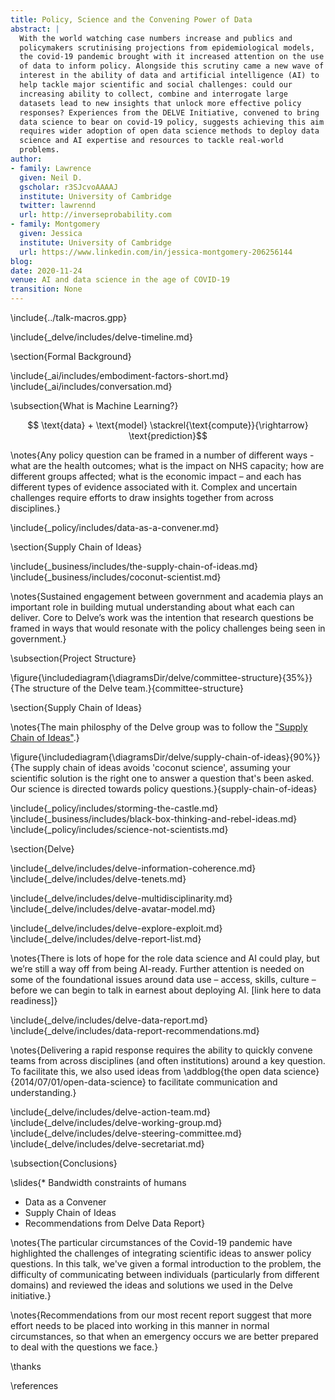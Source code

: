 ```yaml
---
title: Policy, Science and the Convening Power of Data
abstract: |
  With the world watching case numbers increase and publics and
  policymakers scrutinising projections from epidemiological models,
  the covid-19 pandemic brought with it increased attention on the use
  of data to inform policy. Alongside this scrutiny came a new wave of
  interest in the ability of data and artificial intelligence (AI) to
  help tackle major scientific and social challenges: could our
  increasing ability to collect, combine and interrogate large
  datasets lead to new insights that unlock more effective policy
  responses? Experiences from the DELVE Initiative, convened to bring
  data science to bear on covid-19 policy, suggests achieving this aim
  requires wider adoption of open data science methods to deploy data
  science and AI expertise and resources to tackle real-world
  problems.
author:
- family: Lawrence
  given: Neil D.
  gscholar: r3SJcvoAAAAJ
  institute: University of Cambridge
  twitter: lawrennd
  url: http://inverseprobability.com
- family: Montgomery
  given: Jessica
  institute: University of Cambridge
  url: https://www.linkedin.com/in/jessica-montgomery-206256144
blog: 
date: 2020-11-24
venue: AI and data science in the age of COVID-19
transition: None
---
```


\include{../talk-macros.gpp}


\include{_delve/includes/delve-timeline.md}

\section{Formal Background}

\include{_ai/includes/embodiment-factors-short.md}
\include{_ai/includes/conversation.md}

\subsection{What is Machine Learning?}

$$ \text{data} + \text{model} \stackrel{\text{compute}}{\rightarrow} \text{prediction}$$


\notes{Any policy question can be framed in a number of different
ways - what are the health outcomes; what is the impact on NHS
capacity; how are different groups affected; what is the economic
impact – and each has different types of evidence associated with
it. Complex and uncertain challenges require efforts to draw insights
together from across disciplines.}

\include{_policy/includes/data-as-a-convener.md}

\section{Supply Chain of Ideas}

\include{_business/includes/the-supply-chain-of-ideas.md}
\include{_business/includes/coconut-scientist.md}

\notes{Sustained engagement between government and academia plays an
important role in building mutual understanding about what each can
deliver. Core to Delve’s work was the intention that research
questions be framed in ways that would resonate with the policy
challenges being seen in government.}

\subsection{Project Structure}

\figure{\includediagram{\diagramsDir/delve/committee-structure}{35%}}{The structure of the Delve team.}{committee-structure}

\section{Supply Chain of Ideas}

\notes{The main philosphy of the Delve group was to follow the ["Supply Chain of Ideas"](http://inverseprobability.com/talks/notes/coconut-science-and-the-supply-chain-of-ideas.html).}

\figure{\includediagram{\diagramsDir/delve/supply-chain-of-ideas}{90%}}{The
supply chain of ideas avoids 'coconut science', assuming your
scientific solution is the right one to answer a question that's been
asked. Our science is directed towards policy
questions.}{supply-chain-of-ideas}



\include{_policy/includes/storming-the-castle.md}
\include{_business/includes/black-box-thinking-and-rebel-ideas.md}
\include{_policy/includes/science-not-scientists.md}

\section{Delve}

\include{_delve/includes/delve-information-coherence.md}
\include{_delve/includes/delve-tenets.md}
<!--include{_delve/includes/delve-sci-ops.md}-->
\include{_delve/includes/delve-multidisciplinarity.md}
\include{_delve/includes/delve-avatar-model.md}

\include{_delve/includes/delve-explore-exploit.md}
\include{_delve/includes/delve-report-list.md}

\notes{There is lots of hope for the role data science and AI could play, but we’re still a way off from being AI-ready. Further attention is needed on some of the foundational issues around data use – access, skills, culture – before we can begin to talk in earnest about deploying AI. [link here to data readiness]}

\include{_delve/includes/delve-data-report.md}
\include{_delve/includes/data-report-recommendations.md}

\notes{Delivering a rapid response requires the ability to quickly convene teams from across disciplines (and often institutions) around a key question. To facilitate this, we also used ideas from \addblog{the open data science}{2014/07/01/open-data-science} to facilitate communication and understanding.}


\include{_delve/includes/delve-action-team.md}
\include{_delve/includes/delve-working-group.md}
\include{_delve/includes/delve-steering-committee.md}
\include{_delve/includes/delve-secretariat.md}

\subsection{Conclusions}

\slides{* Bandwidth constraints of humans
* Data as a Convener
* Supply Chain of Ideas
* Recommendations from Delve Data Report}

\notes{The particular circumstances of the Covid-19 pandemic have highlighted the challenges of integrating scientific ideas to answer policy questions. In this talk, we've given a formal introduction to the problem, the difficulty of communicating between individuals (particularly from different domains) and reviewed the ideas and solutions we used in the Delve initiative.}

\notes{Recommendations from our most recent report suggest that more effort needs to be placed into working in this manner in normal circumstances, so that when an emergency occurs we are better prepared to deal with the questions we face.}

\thanks

\references

